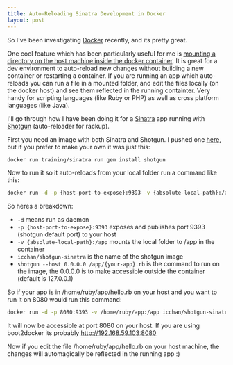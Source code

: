 ```yaml
---
title: Auto-Reloading Sinatra Development in Docker
layout: post
---
```

So I've been investigating [Docker](https://www.docker.com/) recently, and its pretty great.

One cool feature which has been particularly useful for me is [mounting a directory on the host machine inside the docker container](https://docs.docker.com/userguide/dockervolumes/#mount-a-host-directory-as-a-data-volume).
It is great for a dev environment to auto-reload new changes without building a new container or restarting a container.
If you are running an app which auto-reloads you can run a file in a mounted folder, and edit the files locally (on the docker host) and see them reflected in the running containter. Very handy for scripting languages (like Ruby or PHP) as well as cross platform languages (like Java). 

I'll go through how I have been doing it for a [Sinatra](http://www.sinatrarb.com/) app running with [Shotgun](https://github.com/rtomayko/shotgun) (auto-reloader for rackup).

First you need an image with both Sinatra and Shotgun. 
I pushed one [here](https://registry.hub.docker.com/u/icchan/shotgun-sinatra/), but if you prefer to make your own it was just this:

```bash
docker run training/sinatra run gem install shotgun 
```

Now to run it so it auto-reloads from your local folder run a command like this:

```bash
docker run -d -p {host-port-to-expose}:9393 -v {absolute-local-path}:/app icchan/shotgun-sinatra shotgun --host 0.0.0.0 /app/{your-app}.rb 
```

So heres a breakdown:

* `-d` means run as daemon
* `-p {host-port-to-expose}:9393` exposes and publishes port 9393 (shotgun default port) to your host 
* `-v {absolute-local-path}:/app` mounts the local folder to /app in the container
* `icchan/shotgun-sinatra` is the name of the shotgun image
* `shotgun --host 0.0.0.0 /app/{your-app}.rb` is the command to run on the image, the 0.0.0.0 is to make accessible outside the container (default is 127.0.0.1)

So if your app is in /home/ruby/app/hello.rb on your host and you want to run it on 8080 would run this command:

```bash
docker run -d -p 8080:9393 -v /home/ruby/app:/app icchan/shotgun-sinatra shotgun --host 0.0.0.0 /app/hello.rb 
```

It will now be accessible at port 8080 on your host. If you are using boot2docker its probably http://192.168.59.103:8080

Now if you edit the file /home/ruby/app/hello.rb on your host machine, the changes will automagically be reflected in the running app :)
